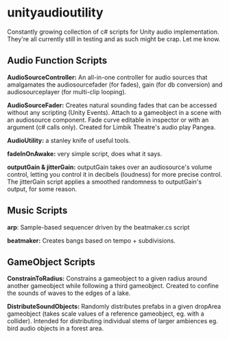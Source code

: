 # unityaudioutility
Constantly growing collection of c# scripts for Unity audio implementation. They're all currently still in testing and as such might be crap. Let me know.


## Audio Function Scripts

**AudioSourceController:** An all-in-one controller for audio sources that amalgamates the audiosourcefader (for fades), gain (for db conversion) and audiosourceplayer (for multi-clip looping).

**AudioSourceFader:** Creates natural sounding fades that can be accessed without any scripting (Unity Events). Attach to a gameobject in a scene with an audiosource component. Fade curve editable in inspector or with an argument (c# calls only). Created for Limbik Theatre's audio play Pangea.

**AudioUtility:** a stanley knife of useful tools.

**fadeInOnAwake:** very simple script, does what it says.

**outputGain & jitterGain:** outputGain takes over an audiosource's volume control, letting you control it in decibels (loudness) for more precise control. The jitterGain script applies a smoothed randomness to outputGain's output, for some reason.


## Music Scripts

**arp**: Sample-based sequencer driven by the beatmaker.cs script

**beatmaker:** Creates bangs based on tempo + subdivisions.


## GameObject Scripts

**ConstrainToRadius:** Constrains a gameobject to a given radius around another gameobject while following a third gameobject. Created to confine the sounds of waves to the edges of a lake.

**DistributeSoundObjects:** Randomly distributes prefabs in a given dropArea gameobject (takes scale values of a reference gameobject, eg. with a collider). Intended for distributing individual stems of larger ambiences eg. bird audio objects in a forest area.
